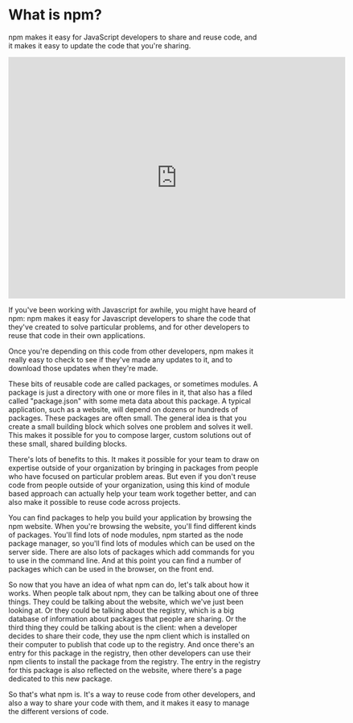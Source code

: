 <!--
title: 01 - What is npm?
featured: true
-->

# What is npm?

<p>npm makes it easy for JavaScript developers to share and reuse code, and it makes it easy to update the code that you&#39;re sharing.</p>
<iframe width="670" height="480" src="https://www.youtube.com/embed/x03fjb2VlGY" frameborder="0" allowfullscreen></iframe>

 <p>If you've been working with Javascript for awhile, you might have heard of npm: npm makes it easy for Javascript developers to share the code that they've created to solve particular problems, and for other developers to reuse that code in their own applications.</p>
 
 <p>Once you're depending on this code from other developers, npm makes it really easy to check to see if they've made any updates to it, and to download those updates when they're made.</p>
 
 <p>These bits of reusable code are called packages, or sometimes modules. A package is just a directory with one or more files in it, that also has a filed called "package.json" with some meta data about this package. A typical application, such as a website, will depend on dozens or hundreds of packages. These packages are often small. The general idea is that you create a small building block which solves one problem and solves it well. This makes it possible for you to compose larger, custom solutions out of these small, shared building blocks.</p>
  
  <p>There's lots of benefits to this. It makes it possible for your team to draw on expertise outside of your organization by bringing in packages from people who have focused on particular problem areas. But even if you don't reuse code from people outside of your organization, using this kind of module based approach can actually help your team work together better, and can also make it possible to reuse code across projects.</p> 
 
 <p>You can find packages to help you build your application by browsing the npm website. When you're browsing the website, you'll find different kinds of packages. You'll find lots of node modules, npm started as the node package manager, so you'll find lots of modules which can be used on the server side. There are also lots of packages which add commands for you to use in the command line. And at this point you can find a number of packages which can be used in the browser, on the front end.</p>
 
 <p>So now that you have an idea of what npm can do, let's talk about how it works. When people talk about npm, they can be talking about one of three things. They could be talking about the website, which we've just been looking at. Or they could be talking about the registry, which is a big database of information about packages that people are sharing. Or the third thing they could be talking about is the client: when a developer decides to share their code, they use the npm client which is installed on their computer to publish that code up to the registry. And once there's an entry for this package in the registry, then other developers can use their npm clients to install the package from the registry. The entry in the registry for this package is also reflected on the website, where there's a page dedicated to this new package.</p>
 
 <p>So that's what npm is. It's a way to reuse code from other developers, and also a way to share your code with them, and it makes it easy to manage the different versions of code.</p>